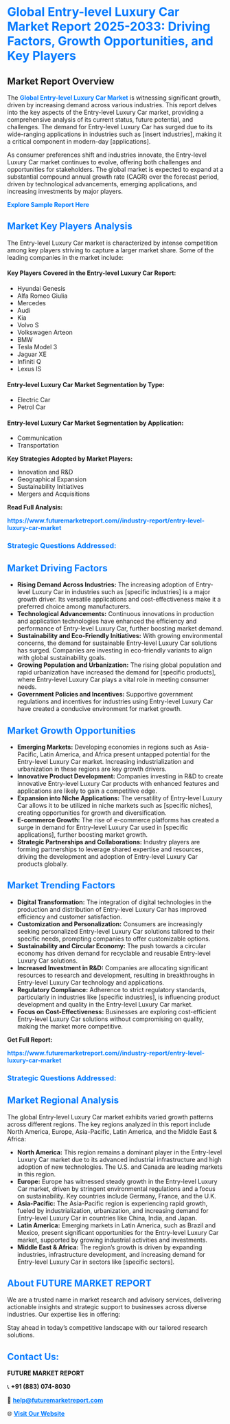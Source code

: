 <h1 style="color: #007BFF;">Global Entry-level Luxury Car Market Report 2025-2033: Driving Factors, Growth Opportunities, and Key Players</h1>

<section id="overview">
<h2>Market Report Overview</h2>
<p>The <a href="https://www.futuremarketreport.com//industry-report/entry-level-luxury-car-market" style="color: #007BFF; text-decoration: none;"><strong>Global Entry-level Luxury Car Market</strong></a> is witnessing significant growth, driven by increasing demand across various industries. This report delves into the key aspects of the Entry-level Luxury Car market, providing a comprehensive analysis of its current status, future potential, and challenges. The demand for Entry-level Luxury Car has surged due to its wide-ranging applications in industries such as [insert industries], making it a critical component in modern-day [applications].</p>
<p>As consumer preferences shift and industries innovate, the Entry-level Luxury Car market continues to evolve, offering both challenges and opportunities for stakeholders. The global market is expected to expand at a substantial compound annual growth rate (CAGR) over the forecast period, driven by technological advancements, emerging applications, and increasing investments by major players.</p>
</section>

<section id="overview">
<p><a href="https://www.futuremarketreport.com//request-sample/reportId=50262" style="color: #007BFF; text-decoration: none;"><strong>Explore Sample Report Here</strong></a></p>
</section>

<section id="key-players">
<h2 style="color: #007BFF;">Market Key Players Analysis</h2>
<p>The Entry-level Luxury Car market is characterized by intense competition among key players striving to capture a larger market share. Some of the leading companies in the market include:</p>
<h4>Key Players Covered in the Entry-level Luxury Car Report:</h4>
<ul><li>Hyundai Genesis</li><li>Alfa Romeo Giulia</li><li>Mercedes</li><li>Audi</li><li>Kia</li><li>Volvo S</li><li>Volkswagen Arteon</li><li>BMW</li><li>Tesla Model 3</li><li>Jaguar XE</li><li>Infiniti Q</li><li>Lexus IS</li></ul>
<h4>Entry-level Luxury Car Market Segmentation by Type:</h4>
<ul><li>Electric Car</li><li>Petrol Car</li></ul>

<h4>Entry-level Luxury Car Market Segmentation by Application:</h4>
<ul><li>Communication</li><li>Transportation</li></ul>
<p><strong>Key Strategies Adopted by Market Players:</strong></p>
<ul>
<li>Innovation and R&D</li>
<li>Geographical Expansion</li>
<li>Sustainability Initiatives</li>
<li>Mergers and Acquisitions</li>
</ul>
</section>

<section>
<p><strong>Read Full Analysis: </strong></p><a href="https://www.futuremarketreport.com//industry-report/entry-level-luxury-car-market" style="color: #007BFF; text-decoration: none;"><strong>https://www.futuremarketreport.com//industry-report/entry-level-luxury-car-market</strong></a>
<h3 style="color: #007BFF;">Strategic Questions Addressed:</h3>
</section>

<section id="driving-factors">
<h2 style="color: #007BFF;">Market Driving Factors</h2>
<ul>
<li><strong>Rising Demand Across Industries:</strong> The increasing adoption of Entry-level Luxury Car in industries such as [specific industries] is a major growth driver. Its versatile applications and cost-effectiveness make it a preferred choice among manufacturers.</li>
<li><strong>Technological Advancements:</strong> Continuous innovations in production and application technologies have enhanced the efficiency and performance of Entry-level Luxury Car, further boosting market demand.</li>
<li><strong>Sustainability and Eco-Friendly Initiatives:</strong> With growing environmental concerns, the demand for sustainable Entry-level Luxury Car solutions has surged. Companies are investing in eco-friendly variants to align with global sustainability goals.</li>
<li><strong>Growing Population and Urbanization:</strong> The rising global population and rapid urbanization have increased the demand for [specific products], where Entry-level Luxury Car plays a vital role in meeting consumer needs.</li>
<li><strong>Government Policies and Incentives:</strong> Supportive government regulations and incentives for industries using Entry-level Luxury Car have created a conducive environment for market growth.</li>
</ul>
</section>

<section id="growth-opportunities">
<h2 style="color: #007BFF;">Market Growth Opportunities</h2>
<ul>
<li><strong>Emerging Markets:</strong> Developing economies in regions such as Asia-Pacific, Latin America, and Africa present untapped potential for the Entry-level Luxury Car market. Increasing industrialization and urbanization in these regions are key growth drivers.</li>
<li><strong>Innovative Product Development:</strong> Companies investing in R&D to create innovative Entry-level Luxury Car products with enhanced features and applications are likely to gain a competitive edge.</li>
<li><strong>Expansion into Niche Applications:</strong> The versatility of Entry-level Luxury Car allows it to be utilized in niche markets such as [specific niches], creating opportunities for growth and diversification.</li>
<li><strong>E-commerce Growth:</strong> The rise of e-commerce platforms has created a surge in demand for Entry-level Luxury Car used in [specific applications], further boosting market growth.</li>
<li><strong>Strategic Partnerships and Collaborations:</strong> Industry players are forming partnerships to leverage shared expertise and resources, driving the development and adoption of Entry-level Luxury Car products globally.</li>
</ul>
</section>

<section id="trending-factors">
<h2 style="color: #007BFF;">Market Trending Factors</h2>
<ul>
<li><strong>Digital Transformation:</strong> The integration of digital technologies in the production and distribution of Entry-level Luxury Car has improved efficiency and customer satisfaction.</li>
<li><strong>Customization and Personalization:</strong> Consumers are increasingly seeking personalized Entry-level Luxury Car solutions tailored to their specific needs, prompting companies to offer customizable options.</li>
<li><strong>Sustainability and Circular Economy:</strong> The push towards a circular economy has driven demand for recyclable and reusable Entry-level Luxury Car solutions.</li>
<li><strong>Increased Investment in R&D:</strong> Companies are allocating significant resources to research and development, resulting in breakthroughs in Entry-level Luxury Car technology and applications.</li>
<li><strong>Regulatory Compliance:</strong> Adherence to strict regulatory standards, particularly in industries like [specific industries], is influencing product development and quality in the Entry-level Luxury Car market.</li>
<li><strong>Focus on Cost-Effectiveness:</strong> Businesses are exploring cost-efficient Entry-level Luxury Car solutions without compromising on quality, making the market more competitive.</li>
</ul>
</section>

<section>
<p><strong>Get Full Report: </strong></p><a href="https://www.futuremarketreport.com//industry-report/entry-level-luxury-car-market" style="color: #007BFF; text-decoration: none;"><strong>https://www.futuremarketreport.com//industry-report/entry-level-luxury-car-market</strong></a>
<h3 style="color: #007BFF;">Strategic Questions Addressed:</h3>
</section>


<section id="regional-analysis">
<h2 style="color: #007BFF;">Market Regional Analysis</h2>
<p>The global Entry-level Luxury Car market exhibits varied growth patterns across different regions. The key regions analyzed in this report include North America, Europe, Asia-Pacific, Latin America, and the Middle East & Africa:</p>
<ul>
<li><strong>North America:</strong> This region remains a dominant player in the Entry-level Luxury Car market due to its advanced industrial infrastructure and high adoption of new technologies. The U.S. and Canada are leading markets in this region.</li>
<li><strong>Europe:</strong> Europe has witnessed steady growth in the Entry-level Luxury Car market, driven by stringent environmental regulations and a focus on sustainability. Key countries include Germany, France, and the U.K.</li>
<li><strong>Asia-Pacific:</strong> The Asia-Pacific region is experiencing rapid growth, fueled by industrialization, urbanization, and increasing demand for Entry-level Luxury Car in countries like China, India, and Japan.</li>
<li><strong>Latin America:</strong> Emerging markets in Latin America, such as Brazil and Mexico, present significant opportunities for the Entry-level Luxury Car market, supported by growing industrial activities and investments.</li>
<li><strong>Middle East & Africa:</strong> The region’s growth is driven by expanding industries, infrastructure development, and increasing demand for Entry-level Luxury Car in sectors like [specific sectors].</li>
</ul>
</section>

<footer>
<h2 style="color: #007BFF;">About FUTURE MARKET REPORT</h2>
<p>We are a trusted name in market research and advisory services, delivering actionable insights and strategic support to businesses across diverse industries. Our expertise lies in offering:</p>

<p>Stay ahead in today’s competitive landscape with our tailored research solutions.</p>

<h2 style="color: #007BFF;">Contact Us:</h2>
<p><strong>FUTURE MARKET REPORT</strong></p>
<p>📞 <strong>+91 (883) 074-8030</strong></p>
<p>📧 <strong><a href="mailto:help@futuremarketreport.com" style="color: #007BFF;">help@futuremarketreport.com</a></strong></p>
<p>🌐 <strong><a href="https://www.futuremarketreport.com/" style="color: #007BFF;">Visit Our Website</a></strong></p>
</footer>